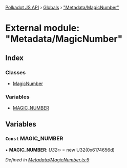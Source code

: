 [Polkadot JS API](../README.md) › [Globals](../globals.md) › ["Metadata/MagicNumber"](_metadata_magicnumber_.md)

# External module: "Metadata/MagicNumber"

## Index

### Classes

* [MagicNumber](../classes/_metadata_magicnumber_.magicnumber.md)

### Variables

* [MAGIC_NUMBER](_metadata_magicnumber_.md#const-magic_number)

## Variables

### `Const` MAGIC_NUMBER

• **MAGIC_NUMBER**: *U32‹›* =  new U32(0x6174656d)

*Defined in [Metadata/MagicNumber.ts:9](https://github.com/polkadot-js/api/blob/74e20864a6/packages/metadata/src/Metadata/MagicNumber.ts#L9)*
